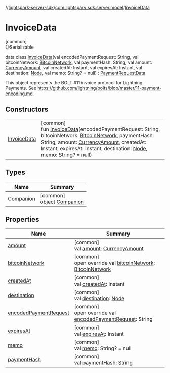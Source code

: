 //[lightspark-server-sdk](../../../index.md)/[com.lightspark.sdk.server.model](../index.md)/[InvoiceData](index.md)

# InvoiceData

[common]\
@Serializable

data class [InvoiceData](index.md)(val encodedPaymentRequest: String, val bitcoinNetwork: [BitcoinNetwork](../-bitcoin-network/index.md), val paymentHash: String, val amount: [CurrencyAmount](../-currency-amount/index.md), val createdAt: Instant, val expiresAt: Instant, val destination: [Node](../-node/index.md), val memo: String? = null) : [PaymentRequestData](../-payment-request-data/index.md)

This object represents the BOLT #11 invoice protocol for Lightning Payments. See https://github.com/lightning/bolts/blob/master/11-payment-encoding.md.

## Constructors

| | |
|---|---|
| [InvoiceData](-invoice-data.md) | [common]<br>fun [InvoiceData](-invoice-data.md)(encodedPaymentRequest: String, bitcoinNetwork: [BitcoinNetwork](../-bitcoin-network/index.md), paymentHash: String, amount: [CurrencyAmount](../-currency-amount/index.md), createdAt: Instant, expiresAt: Instant, destination: [Node](../-node/index.md), memo: String? = null) |

## Types

| Name | Summary |
|---|---|
| [Companion](-companion/index.md) | [common]<br>object [Companion](-companion/index.md) |

## Properties

| Name | Summary |
|---|---|
| [amount](amount.md) | [common]<br>val [amount](amount.md): [CurrencyAmount](../-currency-amount/index.md) |
| [bitcoinNetwork](bitcoin-network.md) | [common]<br>open override val [bitcoinNetwork](bitcoin-network.md): [BitcoinNetwork](../-bitcoin-network/index.md) |
| [createdAt](created-at.md) | [common]<br>val [createdAt](created-at.md): Instant |
| [destination](destination.md) | [common]<br>val [destination](destination.md): [Node](../-node/index.md) |
| [encodedPaymentRequest](encoded-payment-request.md) | [common]<br>open override val [encodedPaymentRequest](encoded-payment-request.md): String |
| [expiresAt](expires-at.md) | [common]<br>val [expiresAt](expires-at.md): Instant |
| [memo](memo.md) | [common]<br>val [memo](memo.md): String? = null |
| [paymentHash](payment-hash.md) | [common]<br>val [paymentHash](payment-hash.md): String |
